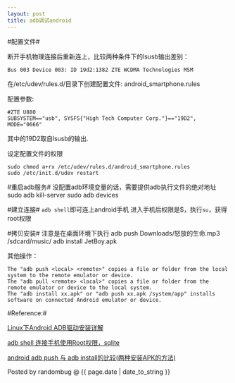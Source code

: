 ```yaml
---
layout: post
title: adb调试android
---
```


#配置文件#

断开手机物理连接后重新连上，比较两种条件下的lsusb输出差别：

	Bus 003 Device 003: ID 19d2:1382 ZTE WCDMA Technologies MSM

在/etc/udev/rules.d/目录下创建配置文件: android\_smartphone.rules

配置参数:

	#ZTE U880
	SUBSYSTEM=="usb", SYSFS{"High Tech Computer Corp."}=="19D2", MODE="0666"

其中的19D2取自lsusb的输出.

设定配置文件的权限

	sudo chmod a+rx /etc/udev/rules.d/android_smartphone.rules
	sudo /etc/init.d/udev restart

#重启adb服务#
	没配置adb环境变量的话，需要提供adb执行文件的绝对地址
	sudo adb kill-server
	sudo adb devices

#建立连接#
	`adb shell`即可连上android手机
	进入手机后权限是$，执行`su`，获得root权限

#拷贝安装#
	注意是在桌面环境下执行
	adb push Downloads/怒放的生命.mp3 /sdcard/music/
	adb install JetBoy.apk

其他操作：

	The "adb push <local> <remote>" copies a file or folder from the local system to the remote emulator or device.    
	The "adb pull <remote> <local>" copies a file or folder from the remote emulator or device to the local system.    
	The "adb install xx.apk" or "adb push xx.apk /system/app" installs software on connected Android emulator or device.

#Reference:#

[Linux下Android ADB驱动安装详解](http://blog.csdn.net/zhenwenxian/article/details/5901350)

[adb shell 连接手机使用Root权限，sqlite](http://www.pocketdigi.com/20110409/238.html)

[android adb push 与 adb install的比较(两种安装APK的方法)](http://blog.csdn.net/xuxinshao/article/details/7182002)

Posted by randombug @ {{ page.date | date_to_string }}
